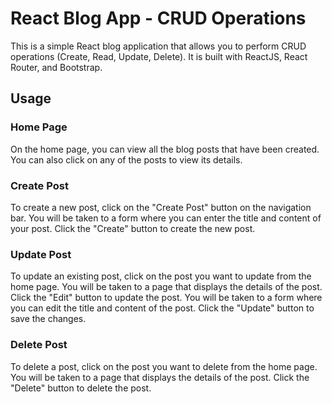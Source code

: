 # React Blog App - CRUD Operations
This is a simple React blog application that allows you to perform CRUD operations (Create, Read, Update, Delete). It is built with ReactJS, React Router, and Bootstrap.

## Usage
### Home Page
On the home page, you can view all the blog posts that have been created. You can also click on any of the posts to view its details.

### Create Post
To create a new post, click on the "Create Post" button on the navigation bar. You will be taken to a form where you can enter the title and content of your post. Click the "Create" button to create the new post.

### Update Post
To update an existing post, click on the post you want to update from the home page. You will be taken to a page that displays the details of the post. Click the "Edit" button to update the post. You will be taken to a form where you can edit the title and content of the post. Click the "Update" button to save the changes.

### Delete Post
To delete a post, click on the post you want to delete from the home page. You will be taken to a page that displays the details of the post. Click the "Delete" button to delete the post.
